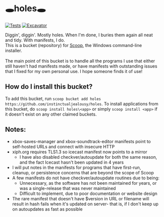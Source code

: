 # 🕳️holes🕳️
[![Tests](https://github.com/instinctualjealousy/holes/actions/workflows/ci.yml/badge.svg)](https://github.com/instinctualjealousy/holes/actions/workflows/ci.yml) [![Excavator](https://github.com/instinctualjealousy/holes/actions/workflows/excavator.yml/badge.svg)](https://github.com/instinctualjealousy/holes/actions/workflows/excavator.yml)

Diggin', diggin'. Mostly holes. When I'm done, I buries them again all neat and tidy. With manifests, I do.<br />
This is a bucket (repository) for [Scoop](https://scoop.sh), the Windows command-line installer.<br />
<br />
The main point of this bucket is to handle all the programs I use that either still haven't had manifests made, or have manifests with outstanding issues that I fixed for my own personal use. I hope someone finds it of use!

How do I install this bucket?
---------------------------------

To add this bucket, run `scoop bucket add holes https://github.com/instinctualjealousy/holes`. To install applications from this bucket, do `scoop install holes\<app>` or simply `scoop install <app>` if it doesn't exist on any other claimed buckets.

Notes:
---------------------------------

* xbox-saves-manager and xbox-soundtrack-editor manifests point to self-hosted URLs and connect with insecure HTTP
* xiph.org requires TLS1.3 so icecast manifest now points to a mirror
   * I have also disabled checkver/autoupdate for both the same reason, and the fact Icecast hasn't been updated in 4 years
* I will put notes in the manifests for programs that have first-run, cleanup, or persistence concerns that are beyond the scope of Scoop
* A few manifests do not have checkver/autoupdate routines due to being:
   * Unnecessary, as the software has not been maintained for years, or was a single-release that was never maintained
   * Difficult to implement, due to poor documentation or website design
* The rare manifest that doesn't have $version in URL or filename will result in hash fails when it's updated on server- that is, if I don't keep up on autoupdates as fast as possible
